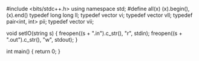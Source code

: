 #include <bits/stdc++.h>
using namespace std;
#define all(x) (x).begin(), (x).end()
typedef long long ll;
typedef vector<int> vi;
typedef vector<long long> vll;
typedef pair<int, int> pii;
typedef vector<pii> vii;

void setIO(string s)
{
    freopen((s + ".in").c_str(), "r", stdin);
    freopen((s + ".out").c_str(), "w", stdout);
}

int main()
{
    return 0;
}
